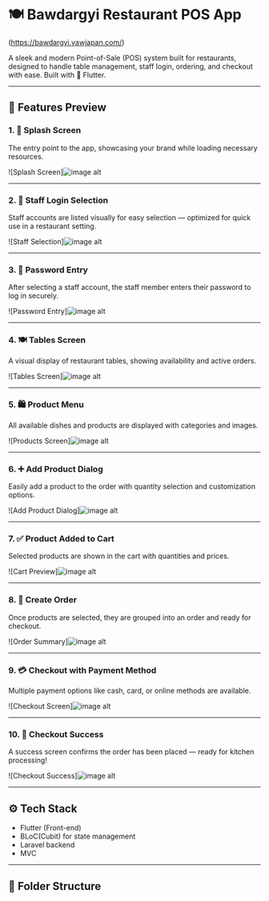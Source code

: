 # 🍽️ Bawdargyi Restaurant POS App

(https://bawdargyi.yawjapan.com/)

A sleek and modern Point-of-Sale (POS) system built for restaurants, designed to handle table management, staff login, ordering, and checkout with ease. Built with 💙 Flutter.

---

## 📱 Features Preview

### 1. 🚀 Splash Screen
The entry point to the app, showcasing your brand while loading necessary resources.

![Splash Screen]![image alt](https://github.com/khamenkhai/bawdargyi_pos_screenshots/blob/main/images/1.splash.png?raw=true)

---

### 2. 🔐 Staff Login Selection
Staff accounts are listed visually for easy selection — optimized for quick use in a restaurant setting.

![Staff Selection]![image alt](https://github.com/khamenkhai/bawdargyi_pos_screenshots/blob/main/images/2.login.png?raw=true)

---

### 3. 🔑 Password Entry
After selecting a staff account, the staff member enters their password to log in securely.

![Password Entry]![image alt](https://github.com/khamenkhai/bawdargyi_pos_screenshots/blob/main/images/3.staff_login.png?raw=true)

---

### 4. 🍽️ Tables Screen
A visual display of restaurant tables, showing availability and active orders.

![Tables Screen]![image alt](https://github.com/khamenkhai/bawdargyi_pos_screenshots/blob/main/images/4.table.png?raw=true)

---

### 5. 🛍️ Product Menu
All available dishes and products are displayed with categories and images.

![Products Screen]![image alt](https://github.com/khamenkhai/bawdargyi_pos_screenshots/blob/main/images/5.order_screen.png?raw=true)

---

### 6. ➕ Add Product Dialog
Easily add a product to the order with quantity selection and customization options.

![Add Product Dialog]![image alt](https://github.com/khamenkhai/bawdargyi_pos_screenshots/blob/main/images/6.add_product.png?raw=true)

---

### 7. ✅ Product Added to Cart
Selected products are shown in the cart with quantities and prices.

![Cart Preview]![image alt](https://github.com/khamenkhai/bawdargyi_pos_screenshots/blob/main/images/7.prroduct_in_cart.png?raw=true)

---

### 8. 🧾 Create Order
Once products are selected, they are grouped into an order and ready for checkout.

![Order Summary]![image alt](https://github.com/khamenkhai/bawdargyi_pos_screenshots/blob/main/images/8.product_in_order.png?raw=true)

---

### 9. 💳 Checkout with Payment Method
Multiple payment options like cash, card, or online methods are available.

![Checkout Screen]![image alt](https://github.com/khamenkhai/bawdargyi_pos_screenshots/blob/main/images/9.choose_payment.png?raw=true)

---

### 10. 🎉 Checkout Success
A success screen confirms the order has been placed — ready for kitchen processing!

![Checkout Success]![image alt](https://github.com/khamenkhai/bawdargyi_pos_screenshots/blob/main/images/10.checkout_success.png?raw=true)


---

## ⚙️ Tech Stack
- Flutter (Front-end)
- BLoC(Cubit) for state management
- Laravel backend
- MVC

---

## 📂 Folder Structure
